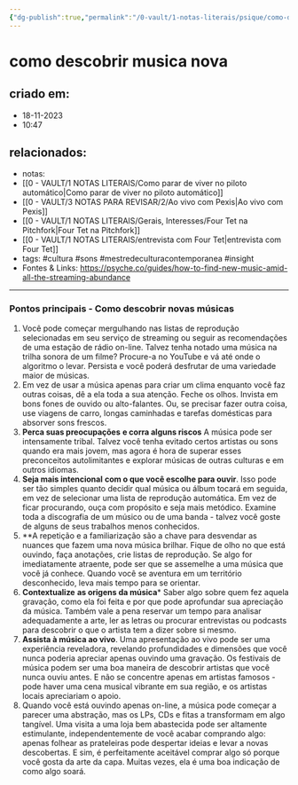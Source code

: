 ```yaml
---
{"dg-publish":true,"permalink":"/0-vault/1-notas-literais/psique/como-descobrir-musica-nova/","tags":["ExploracaoMusical","DescubraNovosSons","PlaylistsCuradas","MergulheNaMusica","ContextoNaDescobertaMusical","AprimoreExperienciaAuditiva","MenteAbertaParaGeneros","EscutaIntencional","PacienciaNaDescobertaMusical","ExperienciaMusicalAoVivo","RevivalFisicoDaMusica","ExploracaoEmLojasDeDiscos","AventurasNaRadioOnline"],"dgHomeLink":true,"dgShowLocalGraph":true,"dgShowFileTree":true,"dgEnableSearch":true}
---
```


# como descobrir musica nova

## criado em: 
- 18-11-2023
- 10:47
## relacionados:
- notas: 
- [[0 - VAULT/1 NOTAS LITERAIS/Como parar de viver no piloto automático\|Como parar de viver no piloto automático]]
- [[0 - VAULT/3 NOTAS PARA REVISAR/2/Ao vivo com Pexis\|Ao vivo com Pexis]]
- [[0 - VAULT/1 NOTAS LITERAIS/Gerais, Interesses/Four Tet na Pitchfork\|Four Tet na Pitchfork]]
- [[0 - VAULT/1 NOTAS LITERAIS/entrevista com Four Tet\|entrevista com Four Tet]]
- tags: #cultura #sons #mestredeculturacontemporanea #insight 
- Fontes & Links: https://psyche.co/guides/how-to-find-new-music-amid-all-the-streaming-abundance
---
### Pontos principais - Como descobrir novas músicas

1. Você pode começar mergulhando nas listas de reprodução selecionadas em seu serviço de streaming ou seguir as recomendações de uma estação de rádio on-line. Talvez tenha notado uma música na trilha sonora de um filme? Procure-a no YouTube e vá até onde o algoritmo o levar. Persista e você poderá desfrutar de uma variedade maior de músicas.
2. Em vez de usar a música apenas para criar um clima enquanto você faz outras coisas, dê a ela toda a sua atenção. Feche os olhos. Invista em bons fones de ouvido ou alto-falantes. Ou, se precisar fazer outra coisa, use viagens de carro, longas caminhadas e tarefas domésticas para absorver sons frescos.
3. **Perca suas preocupações** **e corra alguns riscos** A música pode ser intensamente tribal. Talvez você tenha evitado certos artistas ou sons quando era mais jovem, mas agora é hora de superar esses preconceitos autolimitantes e explorar músicas de outras culturas e em outros idiomas.
4. **Seja mais intencional** **com o que você escolhe para ouvir**. Isso pode ser tão simples quanto decidir qual música ou álbum tocará em seguida, em vez de selecionar uma lista de reprodução automática. Em vez de ficar procurando, ouça com propósito e seja mais metódico. Examine toda a discografia de um músico ou de uma banda - talvez você goste de alguns de seus trabalhos menos conhecidos.
5. **A repetição e a familiarização são a chave para desvendar as nuances que fazem uma nova música brilhar. Fique de olho no que está ouvindo, faça anotações, crie listas de reprodução. Se algo for imediatamente atraente, pode ser que se assemelhe a uma música que você já conhece. Quando você se aventura em um território desconhecido, leva mais tempo para se orientar.
6. **Contextualize** **as origens da música*** Saber algo sobre quem fez aquela gravação, como ela foi feita e por que pode aprofundar sua apreciação da música. Também vale a pena reservar um tempo para analisar adequadamente a arte, ler as letras ou procurar entrevistas ou podcasts para descobrir o que o artista tem a dizer sobre si mesmo.
7. **Assista à música ao vivo**. Uma apresentação ao vivo pode ser uma experiência reveladora, revelando profundidades e dimensões que você nunca poderia apreciar apenas ouvindo uma gravação. Os festivais de música podem ser uma boa maneira de descobrir artistas que você nunca ouviu antes. E não se concentre apenas em artistas famosos - pode haver uma cena musical vibrante em sua região, e os artistas locais apreciariam o apoio.
8. Quando você está ouvindo apenas on-line, a música pode começar a parecer uma abstração, mas os LPs, CDs e fitas a transformam em algo tangível. Uma visita a uma loja bem abastecida pode ser altamente estimulante, independentemente de você acabar comprando algo: apenas folhear as prateleiras pode despertar ideias e levar a novas descobertas. E sim, é perfeitamente aceitável comprar algo só porque você gosta da arte da capa. Muitas vezes, ela é uma boa indicação de como algo soará.

